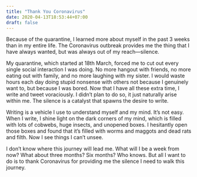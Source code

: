 ```yaml
---
title: "Thank You Coronavirus"
date: 2020-04-13T18:53:44+07:00
draft: false
---
```


Because of the quarantine, I learned more about myself in the past 3 weeks than in my entire life. The Coronavirus outbreak provides me the thing that I have always wanted, but was always out of my reach—silence.

My quarantine, which started at 18th March, forced me to cut out every single social interaction I was doing. No more hangout with friends, no more eating out with family, and no more laughing with my sister. I would waste hours each day doing stupid nonsense with others not because I genuinely want to, but because I was bored. Now that I have all these extra time, I write and tweet voraciously. I didn’t plan to do so, it just naturally arise within me. The silence is a catalyst that spawns the desire to write.

Writing is a vehicle I use to understand myself and my mind. It’s not easy. When I write, I shine light on the dark corners of my mind, which is filled with lots of cobwebs, huge insects, and unopened boxes. I hesitantly open those boxes and found that it’s filled with worms and maggots and dead rats and filth. Now I see things I can’t unsee.

I don’t know where this journey will lead me. What will I be a week from now? What about three months? Six months? Who knows. But all I want to do is to thank Coronavirus for providing me the silence I need to walk this journey.